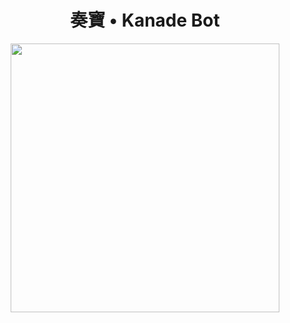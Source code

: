 <h1 align="center">奏寶 • Kanade Bot</h1>

<p align="center">
<img src="https://i.imgur.com/oXEl8tP.jpg" width="430" height="430" />
</p>


